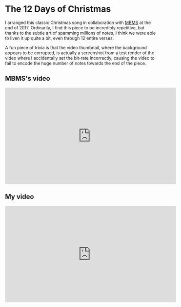 # The 12 Days of Christmas

I arranged this classic Christmas song in collaboration with [MBMS](https://www.youtube.com/@MBMS) at the end of 2017. Ordinarily, I find this piece to be incredibly repetitive, but thanks to the subtle art of spamming millions of notes, I think we were able to liven it up quite a bit, even through 12 entire verses.

A fun piece of trivia is that the video thumbnail, where the background appears to be corrupted, is actually a screenshot from a test render of the video where I accidentally set the bit-rate incorrectly, causing the video to fail to encode the huge number of notes towards the end of the piece.

## MBMS's video

<iframe width="560" height="315" src="https://www.youtube.com/embed/XaLwh5-yaX4?si=M-T3zlENChhXO2C5" title="YouTube video player" frameborder="0" allow="accelerometer; autoplay; clipboard-write; encrypted-media; gyroscope; picture-in-picture; web-share" referrerpolicy="strict-origin-when-cross-origin" allowfullscreen></iframe>

## My video

<iframe width="560" height="315" src="https://www.youtube.com/embed/L2bfSw05IWk?si=su0_yOQ1m5Ho9AHV" title="YouTube video player" frameborder="0" allow="accelerometer; autoplay; clipboard-write; encrypted-media; gyroscope; picture-in-picture; web-share" referrerpolicy="strict-origin-when-cross-origin" allowfullscreen></iframe>